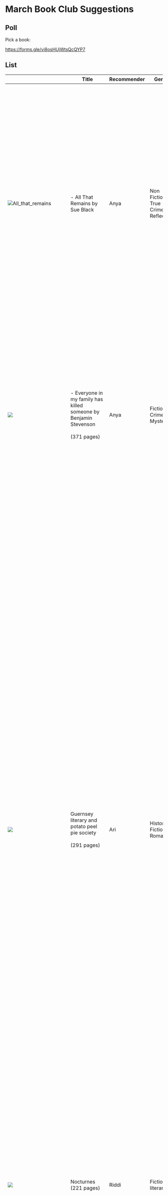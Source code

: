 
# March Book Club Suggestions
## Poll

Pick a book:

https://forms.gle/vi8osHUjWtsQcQYP7

## List
|                                                  | Title                                                                                | Recommender              | Genre                                         | Description                                                                                                                                                                                                                                                                                                                                                                                                                                                                                                                                                                                                                                                                                                                                                                                                                                                                                                                                                                                                                                                                                                                                                                                                                                                                                                                                                                                                                                                                                                                                                                                                                                                                                                                                                                                                       |
| ------------------------------------------------ | ------------------------------------------------------------------------------------ | ------------------------ | --------------------------------------------- | ----------------------------------------------------------------------------------------------------------------------------------------------------------------------------------------------------------------------------------------------------------------------------------------------------------------------------------------------------------------------------------------------------------------------------------------------------------------------------------------------------------------------------------------------------------------------------------------------------------------------------------------------------------------------------------------------------------------------------------------------------------------------------------------------------------------------------------------------------------------------------------------------------------------------------------------------------------------------------------------------------------------------------------------------------------------------------------------------------------------------------------------------------------------------------------------------------------------------------------------------------------------------------------------------------------------------------------------------------------------------------------------------------------------------------------------------------------------------------------------------------------------------------------------------------------------------------------------------------------------------------------------------------------------------------------------------------------------------------------------------------------------------------------------------------------------- |
| ![All_that_remains](Assets/All_that_remains.png) | - All That Remains by Sue Black                                                      | Anya                     | Non Fiction, True Crime, Reflective           | Sue Black confronts death every day. As a Professor of Anatomy and Forensic Anthropology, she focuses on mortal remains in her lab, at burial sites, at scenes of violence, murder and criminal dismemberment, and when investigating mass fatalities due to war, accident or natural disaster. In All That Remains she reveals the many faces of death she has come to know, using key cases to explore how forensic science has developed, and examining what her life and work has taught her.<br> Do we expect a book about death to be sad? Macabre? Sue's book is neither. There is tragedy, but there is also humour in stories as gripping as the best crime novel.                                                                                                                                                                                                                                                                                                                                                                                                                                                                                                                                                                                                                                                                                                                                                                                                                                                                                                                                                                                                                                                                                                                                       |
| ![](Assets/Everyone_has.png)                     | - Everyone in my family has killed someone by Benjamin Stevenson <br><br>(371 pages) | Anya                     | Fiction, Crime, Mystery                       | Everyone in my family has killed someone. Some of us, the high achievers, have killed more than once. I’m not trying to be dramatic, but it is the truth. Some of us are good, others are bad, and some just unfortunate. <br><br>I’m Ernest Cunningham. Call me Ern or Ernie. I wish I’d killed whoever decided our family reunion should be at a ski resort, but it’s a little more complicated than that. <br><br>Have I killed someone? Yes. I have. <br><br>                                                                                                                                                                                                                                                                                                                                                                                                                                                                                                                                                                                                                                                                                                                                                                                                                                                                                                                                                                                                                                                                                                                                                                                                                                                                                                                                                 |
| ![](Assets/Guernsey_lit.png)                     | Guernsey literary and potato peel pie society<br><br>(291 pages)                     | Ari                      | Historical Fiction, Romance                   | #1 NEW YORK TIMES BESTSELLER - NOW A NETFLIX FILM - A remarkable tale of the island of Guernsey during the German Occupation, and of a society as extraordinary as its name.  <br>  <br>"Treat yourself to this book, please--I can't recommend it highly enough."--Elizabeth Gilbert, author of Eat, Pray, Love  <br>  <br> "I wonder how the book got to Guernsey? Perhaps there is some sort of secret homing instinct in books that brings them to their perfect readers." January 1946: London is emerging from the shadow of the Second World War, and writer Juliet Ashton is looking for her next book subject. Who could imagine that she would find it in a letter from a man she's never met, a native of the island of Guernsey, who has come across her name written inside a book by Charles Lamb. . . .   <br>  <br> As Juliet and her new correspondent exchange letters, Juliet is drawn into the world of this man and his friends--and what a wonderfully eccentric world it is. The Guernsey Literary and Potato Peel Pie Society--born as a spur-of-the-moment alibi when its members were discovered breaking curfew by the Germans occupying their island--boasts a charming, funny, deeply human cast of characters, from pig farmers to phrenologists, literature lovers all.   <br>  <br> Juliet begins a remarkable correspondence with the society's members, learning about their island, their taste in books, and the impact the recent German occupation has had on their lives. Captivated by their stories, she sets sail for Guernsey, and what she finds will change her forever.   <br>  <br> Written with warmth and humor as a series of letters, this novel is a celebration of the written word in all its guises and of finding connection in the most surprising ways. |
| ![](Assets/Nocturnes.png)                        | Nocturnes<br>(221 pages)                                                             | Riddi                    | Fiction, literary                             | One of the most celebrated writers of our time gives us his first cycle of short fiction: five brilliantly etched, interconnected stories in which music is a vivid and essential character.                                                                                                                                                                                                                                                                                                                                                                                                                                                                                                                                                                                                                                                                                                                                                                                                                                                                                                                                                                                                                                                                                                                                                                                                                                                                                                                                                                                                                                                                                                                                                                                                                      |
| ![](Assets/Not_yet_dark.png)                     | it's not yet dark<br><br>(176 pages)                                                 | Clara                    | memoir, non Fiction, literary                 | In 2008, Simon Fitzmaurice was diagnosed with Motor Neurone Disease (mnd). He was given four years to live.  <br>In 2010, in a state of lung-function collapse, Simon knew with crystal clarity that now was not his time to die. Against all prevailing medical opinion, he chose to ventilate in order to stay alive.  <br>Here, the young filmmaker, a husband and father of five small children draws us deeply into his inner world. Told in simply expressed and beautifully stark prose - in the vein of such memoirs as Jean-Dominique Bauby's The Diving Bell and the Butterfly - the result is an astonishing journey into a life which, though brutally compromised, is lived more fully and in the moment than most, revealing at its core the power of love its most potent.  <br>Written using an eye-gaze computer, It's Not Yet Dark is an unforgettable book about relationships and family, about what connects and separates us as people and, ultimately, about what it means to be alive.                                                                                                                                                                                                                                                                                                                                                                                                                                                                                                                                                                                                                                                                                                                                                                                                    |
| ![](Assets/Prophet.png)                          | Prophet Song, Paul Lync<br><br>(259 pages)                                           | Luke (Booker Prize 2023) | Fiction, Dystopia, Literary, SciFi, Ireland   | A fearless portrait of a society on the brink as a mother faces a terrible choice, from an internationally award-winning author  <br>  <br>On a dark, wet evening in Dublin, scientist and mother-of-four Eilish Stack answers her front door to find the GNSB on her step. Two officers from Ireland’s newly formed secret police are here to interrogate her husband, a trade unionist.  <br>  <br>Ireland is falling apart. The country is in the grip of a government turning towards tyranny and Eilish can only watch helplessly as the world she knew disappears. When first her husband and then her eldest son vanish, Eilish finds herself caught within the nightmare logic of a collapsing society.  <br>  <br>How far will she go to save her family? And what – or who – is she willing to leave behind?  <br>  <br>Exhilarating, terrifying and propulsive, Prophet Song is a work of breathtaking originality, offering a devastating vision of a country at war and a deeply human portrait of a mother’s fight to hold her family together.                                                                                                                                                                                                                                                                                                                                                                                                                                                                                                                                                                                                                                                                                                                                                     |
| ![](Assets/Half_yellow.png)                      | Half of a Yellow Sun <br><br>(435 pages)                                             |                          | Historical Fiction, War, Nigeria              | **A masterly, haunting new novel** from a writer heralded by _The Washington Post Book World_ as “the 21st-century daughter of Chinua Achebe,” _Half of a Yellow Sun_ re-creates a seminal moment in modern African history: Biafra’s impassioned struggle to establish an independent republic in Nigeria in the 1960s, and the chilling violence that followed.  <br>  <br>With astonishing empathy and the effortless grace of a natural storyteller, Chimamanda Ngozi Adichie weaves together the lives of three characters swept up in the turbulence of the decade. Thirteen-year-old Ugwu is employed as a houseboy for a university professor full of revolutionary zeal. Olanna is the professor’s beautiful mistress, who has abandoned her life of privilege in Lagos for a dusty university town and the charisma of her new lover. And Richard is a shy young Englishman in thrall to Olanna’s twin sister, an enigmatic figure who refuses to belong to anyone. As Nigerian troops advance and the three must run for their lives, their ideals are severely tested, as are their loyalties to one another.  <br>  <br>Epic, ambitious, and triumphantly realized, _Half of a Yellow Sun_ is a remarkable novel about moral responsibility, about the end of colonialism, about ethnic allegiances, about class and race—and the ways in which love can complicate them all. Adichie brilliantly evokes the promise and the devastating disappointments that marked this time and place, bringing us one of the most powerful, dramatic, and intensely emotional pictures of modern Africa that we have ever had.                                                                                                                                                                                   |
| ![](Assets/Lanny.png)                            | Lanny by Max porter <br><br>(210 pages)                                              | Ria                      | Fiction, Magical Realism, Horror, Literary    | The _Sunday Times_ Top Ten Bestseller and Booker Prize Longlisted novel _Lanny_ by the author of _Grief Is the Thing with Feathers_.  <br>  <br>There’s a village sixty miles outside London. It’s no different from many other villages in England: one pub, one church, red-brick cottages, council cottages and a few bigger houses dotted about. Voices rise up, as they might do anywhere, speaking of loving and needing and working and dying and walking the dogs.  <br>  <br>This village belongs to the people who live in it and to the people who lived in it hundreds of years ago. It belongs to England’s mysterious past and its confounding present. But it also belongs to Dead Papa Toothwort, a figure schoolchildren used to draw green and leafy, choked by tendrils growing out of his mouth.  <br>  <br>Dead Papa Toothwort is awake. He is listening to this twenty-first-century village, to his English symphony. He is listening, intently, for a mischievous, enchanting boy whose parents have recently made the village their home. Lanny.                                                                                                                                                                                                                                                                                                                                                                                                                                                                                                                                                                                                                                                                                                                                         |
| ![](Assets/Shy.png)                              | Shy by max porter                                                                    | Ria                      | Fiction, Literary, Mental Health, Poetry      | **A novel about guilt, rage, imagination, and boyhood, about being lost in the dark and learning you’re not alone**  <br>  <br>  <br>This is the story of a few strange hours in the life of a troubled teenage boy.  <br>  <br>_You mustn’t do that to yourself Shy. You mustn’t hurt yourself like that._  <br>  <br>He is wandering into the night listening to the voices in his head: his teachers, his parents, the people he has hurt and the people who are trying to love him.  <br>  <br>_Got your special meds, nutcase?_  <br>  <br>He is escaping Last Chance, a home for “very disturbed young men,” and walking into the haunted space between his night terrors, his past, and the heavy question of his future.  <br>  <br>_The night is huge and it hurts._  <br>  <br>In _Shy_, Max Porter extends the excavation of boyhood that began with _Grief_ _Is the Thing with Feathers_ and continued with _Lanny_. But here he asks: How does mischievous wonder and anarchic energy curdle into something more disturbing and violent? _Shy_ is a bravura, lyric, music-besotted performance by one of the great writers of his generation.                                                                                                                                                                                                                                                                                                                                                                                                                                                                                                                                                                                                                                                        |
| ![](Assets/Francis.png)                          | The death of Francis Bacon by Max Porter<br><br>(80 pages)                           | Ria                      | Fiction, Poetry, Historical Fiction, Literary | **Madrid. Unfinished. Man dying.**  <br>  <br>A great painter lies on his deathbed, synapses firing, writhing and reveling in pleasure and pain as a lifetime of chaotic and grotesque sense memories wash over and envelop him.  <br>  <br>In this bold and brilliant short work of experimental fiction by the author of _Grief Is the Thing with Feathers_ and _Lanny_, Max Porter inhabits Francis Bacon in his final moments, translating into seven extraordinary written pictures the explosive final workings of the artist's mind. Writing _as_ painting rather than _about_ painting, Porter lets the images he conjures speak for themselves as they take their revenge on the subject who wielded them in life.  <br>  <br>The result is more than a biography: _The Death of Francis Bacon_ is a physical, emotional, historical, sexual, and political bombardment--the measure of a man creative and compromised, erotic and masochistic, inexplicable and inspired.                                                                                                                                                                                                                                                                                                                                                                                                                                                                                                                                                                                                                                                                                                                                                                                                                               |
| ![](Assets/GreengageTree.jpg)                    | The Enlightenment of the Greengage Tree<br><br>(268 pages)                           | Maelys                   | Fiction, Magical Realism, historical, Iran    | The Enlightenment of the Greengage Tree is an extraordinarily powerful and evocative literary novel set in Iran in the period immediately after the Islamic Revolution in 1979. Using the lyrical magic realism style of classical Persian storytelling, Azar draws the reader deep into the heart of a family caught in the maelstrom of post-revolutionary chaos and brutality that sweeps across an ancient land and its people.  <br>  <br>The Enlightenment of the Greengage Tree is really an embodiment of Iranian life in constant oscillation, struggle and play between four opposing poles: life and death; politics and religion. The sorrow residing in the depths of our joy is the product of a life between these four poles.                                                                                                                                                                                                                                                                                                                                                                                                                                                                                                                                                                                                                                                                                                                                                                                                                                                                                                                                                                                                                                                                     |
| ![](Pasted image 20250223125646.png)            | Children of Time<br><br>(608 pages)                                                  | Guardian                 | SciFi, Fantacy                                | A race for survival among the stars... Humanity's last survivors escaped earth's ruins to find a new home. But when they find it, can their desperation overcome its dangers?  <br>  <br>WHO WILL INHERIT THIS NEW EARTH?  <br>  <br>The last remnants of the human race left a dying Earth, desperate to find a new home among the stars. Following in the footsteps of their ancestors, they discover the greatest treasure of the past age—a world terraformed and prepared for human life.  <br>  <br>But all is not right in this new Eden. In the long years since the planet was abandoned, the work of its architects has borne disastrous fruit. The planet is not waiting for them, pristine and unoccupied. New masters have turned it from a refuge into mankind's worst nightmare.  <br>  <br>Now two civilizations are on a collision course, both testing the boundaries of what they will do to survive. As the fate of humanity hangs in the balance, who are the true heirs of this new Earth?                                                                                                                                                                                                                                                                                                                                                                                                                                                                                                                                                                                                                                                                                                                                                                                                  |
| ![](Pasted image 20250223125243.png)            | The New Life by Tom Crewe<br><br>(392 pages)<br>                                     | Guardian                 | Historical Fiction, Romance                   | **_Two Victorian marriages, two dangerous love affairs, one extraordinary partnership . . ._**  <br>  <br>_London, 1894._ After a lifetime spent navigating his desires, John Addington, married to Catherine, has met Frank, a working-class printer.  <br>  <br>Meanwhile Henry Ellis's wife Edith has fallen in love with Angelica - and Angelica wants Edith all to herself.  <br>  <br>When in 1894 John and Henry decide to write a revolutionary book together, intended to challenge convention and the law, they are both caught in relationships stalked by guilt and shame. Yet they share a vision of a better world, one that will expand possibilities for men and women everywhere.  <br>  <br>Their daring book threatens to throw John and Henry, and all those around them, into danger. How far should they go to win personal freedoms? And how high a price are they willing to pay for a new way of living?                                                                                                                                                                                                                                                                                                                                                                                                                                                                                                                                                                                                                                                                                                                                                                                                                                                                                 |
| ![](Pasted image 20250223131001.png)            | Kite Runner<br><br>(371 pages)                                                       | Martin                   | Historical Fiction                            | The unforgettable, heartbreaking story of the unlikely friendship between a wealthy boy and the son of his father's servant, _The Kite Runner_ is a beautifully crafted novel set in a country that is in the process of being destroyed. It is about the power of reading, the price of betrayal, and the possibility of redemption; and an exploration of the power of fathers over sons—their love, their sacrifices, their lies.  <br>  <br>A sweeping story of family, love, and friendship told against the devastating backdrop of the history of Afghanistan over the last thirty years, _The Kite Runner_ is an unusual and powerful novel that has become a beloved, one-of-a-kind classic.                                                                                                                                                                                                                                                                                                                                                                                                                                                                                                                                                                                                                                                                                                                                                                                                                                                                                                                                                                                                                                                                                                             |
